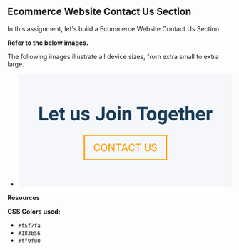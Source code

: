## Ecommerce Website Contact Us Section


In this assignment, let's build a Ecommerce Website Contact Us Section



**Refer to the below images.**

The following images illustrate all device sizes, from extra small to extra large.


- ![alt text](image.png)

**Resources**



**CSS Colors used:**

- `#f5f7fa`
- `#183b56`
- `#ff9f00`